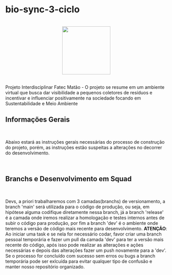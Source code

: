 # bio-sync-3-ciclo

<br>

<div align="center" > 
  <img src="https://private-user-images.githubusercontent.com/139777232/358278882-4ecb1f64-1fa6-423c-bccd-35a9b65048f7.png?jwt=eyJhbGciOiJIUzI1NiIsInR5cCI6IkpXVCJ9.eyJpc3MiOiJnaXRodWIuY29tIiwiYXVkIjoicmF3LmdpdGh1YnVzZXJjb250ZW50LmNvbSIsImtleSI6ImtleTUiLCJleHAiOjE3MjM3MzU3NDgsIm5iZiI6MTcyMzczNTQ0OCwicGF0aCI6Ii8xMzk3NzcyMzIvMzU4Mjc4ODgyLTRlY2IxZjY0LTFmYTYtNDIzYy1iY2NkLTM1YTliNjUwNDhmNy5wbmc_WC1BbXotQWxnb3JpdGhtPUFXUzQtSE1BQy1TSEEyNTYmWC1BbXotQ3JlZGVudGlhbD1BS0lBVkNPRFlMU0E1M1BRSzRaQSUyRjIwMjQwODE1JTJGdXMtZWFzdC0xJTJGczMlMkZhd3M0X3JlcXVlc3QmWC1BbXotRGF0ZT0yMDI0MDgxNVQxNTI0MDhaJlgtQW16LUV4cGlyZXM9MzAwJlgtQW16LVNpZ25hdHVyZT05YWQ1ZDJlY2Y4MzBhYzUzM2JmNjdkMDhhMzBiMjdmYTJhY2I3MzQ3YzQ0OTc0NDA5YjNhMGQzYzhiOTg5OWM2JlgtQW16LVNpZ25lZEhlYWRlcnM9aG9zdCZhY3Rvcl9pZD0wJmtleV9pZD0wJnJlcG9faWQ9MCJ9.T-UADYCw8DvhVK0N6Rx0-Vj9fLbl2Is9mER1Bmwi0tg" width="150px">
</div>

<br>

Projeto Interdisciplinar Fatec Matão - O projeto se resume em um ambiente virtual que busca dar visibilidade a pequenos coletores de resíduos e incentivar e influenciar positivamente na sociedade focando em Sustentabilidade e Meio Ambiente

## Informações Gerais

<br>

Abaixo estará as instruções gerais necessárias do processo de construção do projeto, porém, as instruções estão suspeitas a alterações no decorrer do desenvolvimento.

<br>

## Branchs e Desenvolvimento em Squad

<br>

Devs, a priori trabalharemos com 3 camadas(branchs) de versionamento, a branch 'main' será utilizada para o código de produção, ou seja, em hipótese alguma codifique diretamente nessa branch, já a branch 'release' é a camada onde iremos realizar a homologação e testes internos antes de subir o código para produção, por fim a branch 'dev' é o ambiente onde teremos a versão de código mais recente para desenvolvimento. <strong>ATENÇÃO</strong>: Ao iniciar uma task e se nela for necessário codar, favor criar uma branch pessoal temporária e fazer um pull da camada 'dev' para ter a versão mais recente do código, após isso pode realizar as alterações e ações necessárias e depois das alterações fazer um push novamente para a 'dev'. Se o processo for concluído com sucesso sem erros ou bugs a branch temporária pode ser exlcuída para evitar qualquer tipo de confusão e manter nosso repositório organizado.
